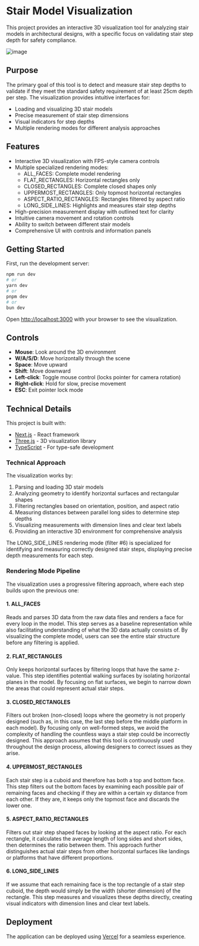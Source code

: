# Stair Model Visualization

This project provides an interactive 3D visualization tool for analyzing stair models in architectural designs, with a specific focus on validating stair step depth for safety compliance.

![image](https://github.com/user-attachments/assets/4f5f777f-522d-4302-922a-6662ac065abd)

## Purpose

The primary goal of this tool is to detect and measure stair step depths to validate if they meet the standard safety requirement of at least 25cm depth per step. The visualization provides intuitive interfaces for:

- Loading and visualizing 3D stair models
- Precise measurement of stair step dimensions
- Visual indicators for step depths
- Multiple rendering modes for different analysis approaches

## Features

- Interactive 3D visualization with FPS-style camera controls
- Multiple specialized rendering modes:
  - ALL_FACES: Complete model rendering
  - FLAT_RECTANGLES: Horizontal rectangles only
  - CLOSED_RECTANGLES: Complete closed shapes only
  - UPPERMOST_RECTANGLES: Only topmost horizontal rectangles
  - ASPECT_RATIO_RECTANGLES: Rectangles filtered by aspect ratio
  - LONG_SIDE_LINES: Highlights and measures stair step depths
- High-precision measurement display with outlined text for clarity
- Intuitive camera movement and rotation controls
- Ability to switch between different stair models
- Comprehensive UI with controls and information panels

## Getting Started

First, run the development server:

```bash
npm run dev
# or
yarn dev
# or
pnpm dev
# or
bun dev
```

Open [http://localhost:3000](http://localhost:3000) with your browser to see the visualization.

## Controls

- **Mouse**: Look around the 3D environment
- **W/A/S/D**: Move horizontally through the scene
- **Space**: Move upward
- **Shift**: Move downward
- **Left-click**: Toggle mouse control (locks pointer for camera rotation)
- **Right-click**: Hold for slow, precise movement
- **ESC**: Exit pointer lock mode

## Technical Details

This project is built with:

- [Next.js](https://nextjs.org) - React framework
- [Three.js](https://threejs.org) - 3D visualization library
- [TypeScript](https://www.typescriptlang.org) - For type-safe development

### Technical Approach

The visualization works by:

1. Parsing and loading 3D stair models
2. Analyzing geometry to identify horizontal surfaces and rectangular shapes
3. Filtering rectangles based on orientation, position, and aspect ratio
4. Measuring distances between parallel long sides to determine step depths
5. Visualizing measurements with dimension lines and clear text labels
6. Providing an interactive 3D environment for comprehensive analysis

The LONG_SIDE_LINES rendering mode (filter #6) is specialized for identifying and measuring correctly designed stair steps, displaying precise depth measurements for each step.

### Rendering Mode Pipeline

The visualization uses a progressive filtering approach, where each step builds upon the previous one:

#### 1. ALL_FACES
Reads and parses 3D data from the raw data files and renders a face for every loop in the model. This step serves as a baseline representation while also facilitating understanding of what the 3D data actually consists of. By visualizing the complete model, users can see the entire stair structure before any filtering is applied.

#### 2. FLAT_RECTANGLES
Only keeps horizontal surfaces by filtering loops that have the same z-value. This step identifies potential walking surfaces by isolating horizontal planes in the model. By focusing on flat surfaces, we begin to narrow down the areas that could represent actual stair steps.

#### 3. CLOSED_RECTANGLES
Filters out broken (non-closed) loops where the geometry is not properly designed (such as, in this case, the last step before the middle platform in each model). By focusing only on well-formed steps, we avoid the complexity of handling the countless ways a stair step could be incorrectly designed. This approach assumes that this tool is continuously used throughout the design process, allowing designers to correct issues as they arise.

#### 4. UPPERMOST_RECTANGLES
Each stair step is a cuboid and therefore has both a top and bottom face. This step filters out the bottom faces by examining each possible pair of remaining faces and checking if they are within a certain xy distance from each other. If they are, it keeps only the topmost face and discards the lower one.

#### 5. ASPECT_RATIO_RECTANGLES
Filters out stair step shaped faces by looking at the aspect ratio. For each rectangle, it calculates the average length of long sides and short sides, then determines the ratio between them. This approach further distinguishes actual stair steps from other horizontal surfaces like landings or platforms that have different proportions.

#### 6. LONG_SIDE_LINES
If we assume that each remaining face is the top rectangle of a stair step cuboid, the depth would simply be the width (shorter dimension) of the rectangle. This step measures and visualizes these depths directly, creating visual indicators with dimension lines and clear text labels.

## Deployment

The application can be deployed using [Vercel](https://vercel.com/new) for a seamless experience.
